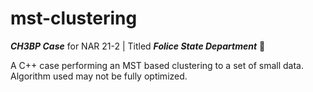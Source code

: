 # mst-clustering

**_CH3BP Case_** for NAR 21-2 | Titled **_Folice State Department_** 🦝

A C++ case performing an MST based clustering to a set of small data. Algorithm used may not be fully optimized.
